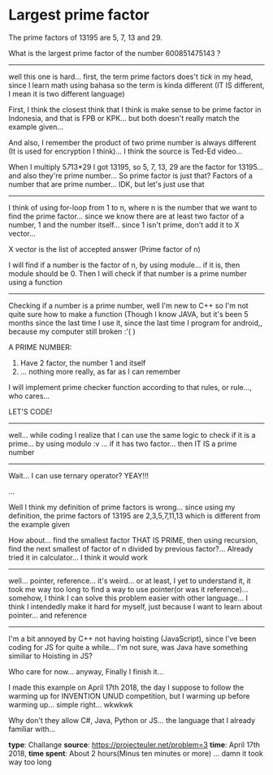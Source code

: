 # Largest prime factor
The prime factors of 13195 are 5, 7, 13 and 29.

What is the largest prime factor of the number 600851475143 ?

---

well this one is hard... first, the term prime factors does't *tick* in my head, since I learn math using bahasa so the term is kinda different (IT IS different, I mean it is two different language)

First, I think the closest think that I think is make sense to be prime factor in Indonesia, and that is FPB or KPK... but both doesn't really match the example given...

And also, I remember the product of two prime number is always different (It is used for encryption I think)... I think the source is Ted-Ed video...

When I multiply 5*7*13*29 I got 13195, so 5, 7, 13, 29 are the factor for 13195... and also they're prime number... So prime factor is just that? Factors of a number that are prime number... IDK, but let's just use that

---

I think of using for-loop from 1 to n, where n is the number that we want to find the prime factor... since we know there are at least two factor of a number, 1 and the number itself... since 1 isn't prime, don't add it to X vector...

X vector is the list of accepted answer (Prime factor of n)

I will find if a number is the factor of n, by using module... if it is, then module should be 0. Then I will check if that number is a prime number using a function

---

Checking if a number is a prime number, well I'm new to C++ so I'm not quite sure how to make a function (Though I know JAVA, but it's been 5 months since the last time I use it, since the last time I program for android,, because my computer still broken :'( )

A PRIME NUMBER:
1. Have 2 factor, the number 1 and itself
2. ... nothing more really, as far as I can remember

I will implement prime checker function according to that rules, or rule..., who cares...

LET'S CODE!

---

well... while coding I realize that I can use the same logic to check if it is a prime... by using modulo :v ... if it has two factor... then IT IS a prime number

---

Wait... I can use ternary operator? YEAY!!!

...

Well I think my definition of prime factors is wrong... since using my definition, the prime factors of 13195 are 2,3,5,7,11,13 which is different from the example given

How about... find the smallest factor THAT IS PRIME, then using recursion, find the next smallest of factor of n divided by previous factor?... Already tried it in calculator... I think it would work

---

well... pointer, reference... it's weird... or at least, I yet to understand it, it took me way too long to find a way to use pointer(or was it reference)... somehow, I think I can solve this problem easier with other language... I think I intendedly make it hard for myself, just because I want to learn about pointer... and reference

---

I'm a bit annoyed by C++ not having hoisting (JavaScript), since I've been coding for JS for quite a while... I'm not sure, was Java have something similiar to Hoisting in JS?

Who care for now... anyway, Finally I finish it...

I made this example on April 17th 2018, the day I suppose to follow the warming up for INVENTION UNUD competition, but I warming up before warming up... simple right... wkwkwk

Why don't they allow C#, Java, Python or JS... the language that I already familiar with...

**type**: Challange
**source**: https://projecteuler.net/problem=3
**time**: April 17th 2018, 
**time spent**: About 2 hours(Minus ten minutes or more) ... damn it took way too long
